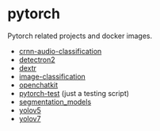 # pytorch
Pytorch related projects and docker images.

* [crnn-audio-classification](crnn-audio-classification)
* [detectron2](detectron2)
* [dextr](dextr)
* [image-classification](image-classification)
* [openchatkit](openchatkit)
* [pytorch-test](pytorch-test) (just a testing script)
* [segmentation_models](segmentation_models)
* [yolov5](yolov5)
* [yolov7](yolov7)

